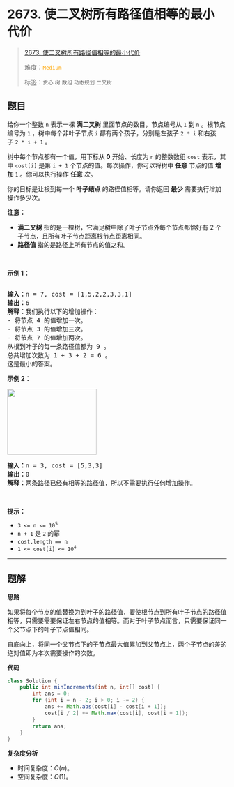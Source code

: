 # 2673. 使二叉树所有路径值相等的最小代价

> [2673. 使二叉树所有路径值相等的最小代价](https://leetcode.cn/problems/make-costs-of-paths-equal-in-a-binary-tree/)
>
> 难度：<font color=orange>`Medium`</font>
>
> 标签：`贪心` `树` `数组` `动态规划` `二叉树`

## 题目

<p>给你一个整数&nbsp;<code>n</code>&nbsp;表示一棵 <b>满二叉树</b>&nbsp;里面节点的数目，节点编号从 <code>1</code>&nbsp;到 <code>n</code>&nbsp;。根节点编号为 <code>1</code>&nbsp;，树中每个非叶子节点&nbsp;<code>i</code>&nbsp;都有两个孩子，分别是左孩子&nbsp;<code>2 * i</code>&nbsp;和右孩子&nbsp;<code>2 * i + 1</code>&nbsp;。</p>

<p>树中每个节点都有一个值，用下标从<b>&nbsp;0</b>&nbsp;开始、长度为 <code>n</code>&nbsp;的整数数组&nbsp;<code>cost</code>&nbsp;表示，其中&nbsp;<code>cost[i]</code>&nbsp;是第&nbsp;<code>i + 1</code>&nbsp;个节点的值。每次操作，你可以将树中&nbsp;<strong>任意</strong>&nbsp;节点的值&nbsp;<strong>增加</strong>&nbsp;<code>1</code>&nbsp;。你可以执行操作 <strong>任意</strong> 次。</p>

<p>你的目标是让根到每一个 <strong>叶子结点</strong>&nbsp;的路径值相等。请你返回 <strong>最少</strong>&nbsp;需要执行增加操作多少次。</p>

<p><b>注意：</b></p>

<ul>
	<li><strong>满二叉树</strong>&nbsp;指的是一棵树，它满足树中除了叶子节点外每个节点都恰好有 2 个子节点，且所有叶子节点距离根节点距离相同。</li>
	<li><strong>路径值</strong> 指的是路径上所有节点的值之和。</li>
</ul>

<p>&nbsp;</p>

<p><strong>示例 1：</strong></p>

<p><img alt="" src="https://assets.leetcode.com/uploads/2023/04/04/binaryytreeedrawio-4.png" /></p>

<pre>
<b>输入：</b>n = 7, cost = [1,5,2,2,3,3,1]
<b>输出：</b>6
<b>解释：</b>我们执行以下的增加操作：
- 将节点 4 的值增加一次。
- 将节点 3 的值增加三次。
- 将节点 7 的值增加两次。
从根到叶子的每一条路径值都为 9 。
总共增加次数为 1 + 3 + 2 = 6 。
这是最小的答案。
</pre>

<p><strong>示例 2：</strong></p>

<p><img alt="" src="https://assets.leetcode.com/uploads/2023/04/04/binaryytreee2drawio.png" style="width: 205px; height: 151px;" /></p>

<pre>
<b>输入：</b>n = 3, cost = [5,3,3]
<b>输出：</b>0
<b>解释：</b>两条路径已经有相等的路径值，所以不需要执行任何增加操作。
</pre>

<p>&nbsp;</p>

<p><strong>提示：</strong></p>

<ul>
	<li><code>3 &lt;= n &lt;= 10<sup>5</sup></code></li>
	<li><code>n + 1</code> 是&nbsp;<code>2</code>&nbsp;的幂</li>
	<li><code>cost.length == n</code></li>
	<li><code>1 &lt;= cost[i] &lt;= 10<sup>4</sup></code></li>
</ul>


--------------------

## 题解

**思路**

如果将每个节点的值替换为到叶子的路径值，要使根节点到所有叶子节点的路径值相等，只需要需要保证左右节点的值相等。而对于叶子节点而言，只需要保证同一个父节点下的叶子节点值相同。

自底向上，将同一个父节点下的子节点最大值累加到父节点上，两个子节点的差的绝对值即为本次需要操作的次数。

**代码**

```java
class Solution {
    public int minIncrements(int n, int[] cost) {
        int ans = 0;
        for (int i = n - 2; i > 0; i -= 2) {
            ans += Math.abs(cost[i] - cost[i + 1]);
            cost[i / 2] += Math.max(cost[i], cost[i + 1]);
        }
        return ans;
    }
}
```

**复杂度分析**

- 时间复杂度：$O(n)$。
- 空间复杂度：$O(1)$。
